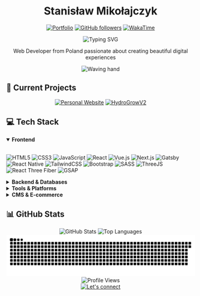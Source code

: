 <div align="center">
  
  # Stanisław Mikołajczyk

  [![Portfolio](https://img.shields.io/badge/Portfolio-smiko.pl-6E57E0?style=for-the-badge&logo=safari&logoColor=white&labelColor=6E57E0)](https://smiko.pl)
  [![GitHub followers](https://img.shields.io/github/followers/mikolajczykstanislaw?style=for-the-badge&logo=github&logoColor=white&labelColor=6E57E0)](https://github.com/mikolajczykstanislaw?tab=followers)
  [![WakaTime](https://img.shields.io/badge/WakaTime-Profile-6E57E0?style=for-the-badge&logo=wakatime&logoColor=white&labelColor=6E57E0)](https://wakatime.com/@02e45dae-8881-4b6f-b47d-d35d57b742b9)

  ![Typing SVG](https://readme-typing-svg.herokuapp.com?font=JetBrains+Mono&weight=600&size=28&duration=3000&pause=1000&color=6E57E0&center=true&vCenter=true&width=435&lines=Hello+World!;Frontend+Developer;Creative+Coder;Web+Enthusiast)

  <p>Web Developer from Poland passionate about creating beautiful digital experiences</p>
  
  <img src="https://user-images.githubusercontent.com/74038190/214644152-52f47eb3-5e31-4f47-8758-05c9468d5596.gif" height="45" width="auto" alt="Waving hand">
</div>

## 🚀 Current Projects

<div align="center">
  
  [![Personal Website](https://img.shields.io/badge/Personal_Website-smiko.pl-6E57E0?style=for-the-badge&logo=safari&logoColor=white&labelColor=181818)](https://smiko.pl)
  [![HydroGrowV2](https://img.shields.io/badge/Mobile_App-HydroGrowV2-6E57E0?style=for-the-badge&logo=react&logoColor=white&labelColor=181818)](https://github.com/mikolajczykstanislaw/HydroGrowV2)
  
</div>

## 💻 Tech Stack

<details open>
  <summary><b>Frontend</b></summary>
  <br>
  
  ![HTML5](https://img.shields.io/badge/html5-E34F26?style=for-the-badge&logo=html5&logoColor=white)
  ![CSS3](https://img.shields.io/badge/css3-1572B6?style=for-the-badge&logo=css3&logoColor=white)
  ![JavaScript](https://img.shields.io/badge/javascript-F7DF1E?style=for-the-badge&logo=javascript&logoColor=black)
  ![React](https://img.shields.io/badge/react-61DAFB?style=for-the-badge&logo=react&logoColor=black)
  ![Vue.js](https://img.shields.io/badge/vue.js-4FC08D?style=for-the-badge&logo=vuedotjs&logoColor=white)
  ![Next.js](https://img.shields.io/badge/Next-000000?style=for-the-badge&logo=next.js&logoColor=white)
  ![Gatsby](https://img.shields.io/badge/Gatsby-663399?style=for-the-badge&logo=gatsby&logoColor=white)
  ![React Native](https://img.shields.io/badge/react_native-61DAFB?style=for-the-badge&logo=react&logoColor=black)
  ![TailwindCSS](https://img.shields.io/badge/tailwindcss-06B6D4?style=for-the-badge&logo=tailwind-css&logoColor=white)
  ![Bootstrap](https://img.shields.io/badge/bootstrap-7952B3?style=for-the-badge&logo=bootstrap&logoColor=white)
  ![SASS](https://img.shields.io/badge/SASS-CC6699?style=for-the-badge&logo=SASS&logoColor=white)
  ![ThreeJS](https://img.shields.io/badge/threejs-000000?style=for-the-badge&logo=three.js&logoColor=white)
  ![React Three Fiber](https://img.shields.io/badge/react_three_fiber-61DAFB?style=for-the-badge&logo=react&logoColor=black)
  ![GSAP](https://img.shields.io/badge/GSAP-88CE02?style=for-the-badge&logo=greensock&logoColor=black)
</details>

<details>
  <summary><b>Backend & Databases</b></summary>
  <br>
  
  ![NodeJS](https://img.shields.io/badge/node.js-339933?style=for-the-badge&logo=node.js&logoColor=white)
  ![PHP](https://img.shields.io/badge/php-777BB4?style=for-the-badge&logo=php&logoColor=white)
  ![MongoDB](https://img.shields.io/badge/MongoDB-47A248?style=for-the-badge&logo=mongodb&logoColor=white)
  ![MySQL](https://img.shields.io/badge/mysql-4479A1?style=for-the-badge&logo=mysql&logoColor=white)
  ![Firebase](https://img.shields.io/badge/firebase-FFCA28?style=for-the-badge&logo=firebase&logoColor=black)
</details>

<details>
  <summary><b>Tools & Platforms</b></summary>
  <br>
  
  ![Git](https://img.shields.io/badge/git-F05032?style=for-the-badge&logo=git&logoColor=white)
  ![GitHub](https://img.shields.io/badge/github-181717?style=for-the-badge&logo=github&logoColor=white)
  ![NPM](https://img.shields.io/badge/NPM-CB3837?style=for-the-badge&logo=npm&logoColor=white)
  ![Gulp](https://img.shields.io/badge/gulp-CF4647?style=for-the-badge&logo=gulp&logoColor=white)
  ![Figma](https://img.shields.io/badge/figma-F24E1E?style=for-the-badge&logo=figma&logoColor=white)
  ![Vercel](https://img.shields.io/badge/vercel-000000?style=for-the-badge&logo=vercel&logoColor=white)
  ![Heroku](https://img.shields.io/badge/heroku-430098?style=for-the-badge&logo=heroku&logoColor=white)
  ![Cloudflare](https://img.shields.io/badge/Cloudflare-F38020?style=for-the-badge&logo=Cloudflare&logoColor=white)
</details>

<details>
  <summary><b>CMS & E-commerce</b></summary>
  <br>
  
  ![WordPress](https://img.shields.io/badge/WordPress-21759B?style=for-the-badge&logo=WordPress&logoColor=white)
  ![Moodle](https://img.shields.io/badge/moodle-F98012?style=for-the-badge&logo=moodle&logoColor=white)
  ![WooCommerce](https://img.shields.io/badge/woocommerce-96588A?style=for-the-badge&logo=woocommerce&logoColor=white)
  ![PrestaShop](https://img.shields.io/badge/prestashop-DF0067?style=for-the-badge&logo=prestashop&logoColor=white)
  ![Stripe](https://img.shields.io/badge/stripe-008CDD?style=for-the-badge&logo=stripe&logoColor=white)
</details>

## 📊 GitHub Stats

<div align="center">
  <img src="https://github-readme-stats.vercel.app/api?username=mikolajczykstanislaw&show_icons=true&theme=tokyonight&hide_border=true" alt="GitHub Stats" height="170"/>
  <img src="https://github-readme-stats.vercel.app/api/top-langs/?username=mikolajczykstanislaw&layout=compact&theme=tokyonight&hide_border=true" alt="Top Languages" height="170"/>
</div>

<div align="center">
  <picture>
    <source media="(prefers-color-scheme: dark)" srcset="https://raw.githubusercontent.com/mikolajczykstanislaw/mikolajczykstanislaw/output/github-snake-dark.svg" />
    <source media="(prefers-color-scheme: light)" srcset="https://raw.githubusercontent.com/mikolajczykstanislaw/mikolajczykstanislaw/output/github-snake.svg" />
    <img alt="github-snake" src="https://raw.githubusercontent.com/mikolajczykstanislaw/mikolajczykstanislaw/output/github-snake.svg" />
  </picture>
</div>

<div align="center">
  <img src="https://komarev.com/ghpvc/?username=mikolajczykstanislaw&color=6E57E0&style=flat-square" alt="Profile Views" />
</div>

<div align="center">
  <a href="https://smiko.pl">
    <img src="https://img.shields.io/badge/Let's_connect-6E57E0?style=for-the-badge" alt="Let's connect"/>
  </a>
</div>
